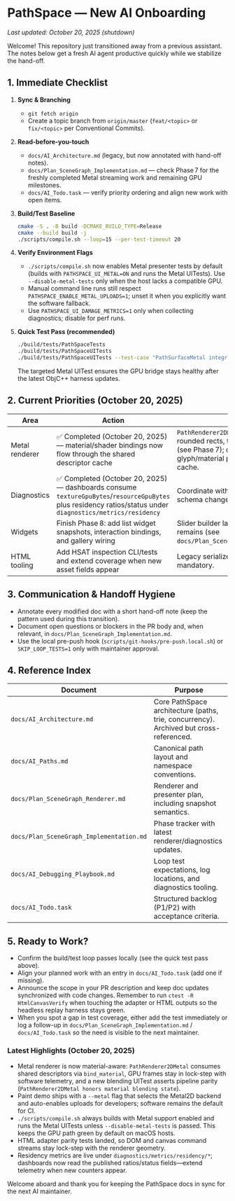 # PathSpace — New AI Onboarding

_Last updated: October 20, 2025 (shutdown)_

Welcome! This repository just transitioned away from a previous assistant. The notes below get a fresh AI agent productive quickly while we stabilize the hand-off.

## 1. Immediate Checklist

1. **Sync & Branching**
   - `git fetch origin`
   - Create a topic branch from `origin/master` (`feat/<topic>` or `fix/<topic>` per Conventional Commits).

2. **Read-before-you-touch**
   - `docs/AI_Architecture.md` (legacy, but now annotated with hand-off notes).
   - `docs/Plan_SceneGraph_Implementation.md` — check Phase 7 for the freshly completed Metal streaming work and remaining GPU milestones.
   - `docs/AI_Todo.task` — verify priority ordering and align new work with open items.

3. **Build/Test Baseline**
   ```bash
   cmake -S . -B build -DCMAKE_BUILD_TYPE=Release
   cmake --build build -j
   ./scripts/compile.sh --loop=15 --per-test-timeout 20
   ```

4. **Verify Environment Flags**
   - `./scripts/compile.sh` now enables Metal presenter tests by default (builds with `PATHSPACE_UI_METAL=ON` and runs the Metal UITests). Use `--disable-metal-tests` only when the host lacks a compatible GPU.
   - Manual command line runs still respect `PATHSPACE_ENABLE_METAL_UPLOADS=1`; unset it when you explicitly want the software fallback.
   - Use `PATHSPACE_UI_DAMAGE_METRICS=1` only when collecting diagnostics; disable for perf runs.

5. **Quick Test Pass (recommended)**
   ```bash
   ./build/tests/PathSpaceTests
   ./build/tests/PathSpaceUITests
   ./build/tests/PathSpaceUITests --test-case "PathSurfaceMetal integrates with ObjC++ presenter harness"
   ```
   The targeted Metal UITest ensures the GPU bridge stays healthy after the latest ObjC++ harness updates.

## 2. Current Priorities (October 20, 2025)

| Area | Action | Notes |
| --- | --- | --- |
| Metal renderer | ✅ Completed (October 20, 2025) — material/shader bindings now flow through the shared descriptor cache | `PathRenderer2DMetal` covers rects, rounded rects, text quads, and images (see Phase 7); continue tracking glyph/material parity on the descriptor cache. |
| Diagnostics | ✅ Completed (October 20, 2025) — dashboards consume `textureGpuBytes`/`resourceGpuBytes` plus residency ratios/status under `diagnostics/metrics/residency` | Coordinate with tooling owners before schema changes. |
| Widgets | Finish Phase 8: add list widget snapshots, interaction bindings, and gallery wiring | Slider builder landed; list/binding work remains (see `docs/Plan_SceneGraph_Implementation.md`). |
| HTML tooling | Add HSAT inspection CLI/tests and extend coverage when new asset fields appear | Legacy serializer removed; HSAT is mandatory. |

## 3. Communication & Handoff Hygiene

- Annotate every modified doc with a short hand-off note (keep the pattern used during this transition).
- Document open questions or blockers in the PR body and, when relevant, in `docs/Plan_SceneGraph_Implementation.md`.
- Use the local pre-push hook (`scripts/git-hooks/pre-push.local.sh`) or `SKIP_LOOP_TESTS=1` only with maintainer approval.

## 4. Reference Index

| Document | Purpose |
| --- | --- |
| `docs/AI_Architecture.md` | Core PathSpace architecture (paths, trie, concurrency). Archived but cross-referenced. |
| `docs/AI_Paths.md` | Canonical path layout and namespace conventions. |
| `docs/Plan_SceneGraph_Renderer.md` | Renderer and presenter plan, including snapshot semantics. |
| `docs/Plan_SceneGraph_Implementation.md` | Phase tracker with latest renderer/diagnostics updates. |
| `docs/AI_Debugging_Playbook.md` | Loop test expectations, log locations, and diagnostics tooling. |
| `docs/AI_Todo.task` | Structured backlog (P1/P2) with acceptance criteria. |

## 5. Ready to Work?

- Confirm the build/test loop passes locally (see the quick test pass above).
- Align your planned work with an entry in `docs/AI_Todo.task` (add one if missing).
- Announce the scope in your PR description and keep doc updates synchronized with code changes. Remember to run `ctest -R HtmlCanvasVerify` when touching the adapter or HTML outputs so the headless replay harness stays green.
- When you spot a gap in test coverage, either add the test immediately or log a follow-up in `docs/Plan_SceneGraph_Implementation.md` / `docs/AI_Todo.task` so the need is visible to the next maintainer.

### Latest Highlights (October 20, 2025)
- Metal renderer is now material-aware: `PathRenderer2DMetal` consumes shared descriptors via `bind_material`, GPU frames stay in lock-step with software telemetry, and a new blending UITest asserts pipeline parity (`PathRenderer2DMetal honors material blending state`).
- Paint demo ships with a `--metal` flag that selects the Metal2D backend and auto-enables uploads for developers; software remains the default for CI.
- `./scripts/compile.sh` always builds with Metal support enabled and runs the Metal UITests unless `--disable-metal-tests` is passed. This keeps the GPU path green by default on macOS hosts.
- HTML adapter parity tests landed, so DOM and canvas command streams stay lock-step with the renderer geometry.
- Residency metrics are live under `diagnostics/metrics/residency/*`; dashboards now read the published ratios/status fields—extend telemetry when new counters appear.

Welcome aboard and thank you for keeping the PathSpace docs in sync for the next AI maintainer.
